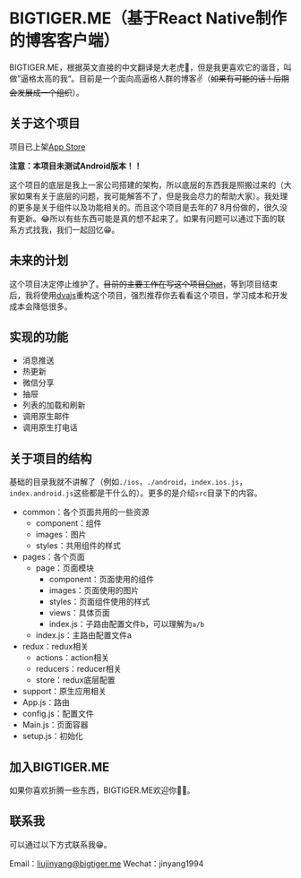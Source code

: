 # BIGTIGER.ME（基于React Native制作的博客客户端）

BIGTIGER.ME，根据英文直接的中文翻译是大老虎🐅，但是我更喜欢它的谐音，叫做”逼格太高的我“。目前是一个面向高逼格人群的博客✌️（~~如果有可能的话！后期会发展成一个组织~~）。

<!--more-->

## 关于这个项目

项目已上架[App Store](https://itunes.apple.com/cn/app/bigtiger.me/id1147944464?mt=8)

**注意：本项目未测试Android版本！！**

这个项目的底层是我上一家公司搭建的架构，所以底层的东西我是照搬过来的（大家如果有关于底层的问题，我可能解答不了，但是我会尽力的帮助大家）。我处理的更多是关于组件以及功能相关的。而且这个项目是去年的7 8月份做的，很久没有更新。😂所以有些东西可能是真的想不起来了。如果有问题可以通过下面的联系方式找我，我们一起回忆😁。

## 未来的计划

这个项目决定停止维护了。~~目前的主要工作在写这个项目[Chat](https://github.com/liujinyang1994/Chat)~~，等到项目结束后，我将使用[dvajs](https://github.com/dvajs/dva)重构这个项目，强烈推荐你去看看这个项目，学习成本和开发成本会降低很多。

## 实现的功能

* 消息推送
* 热更新
* 微信分享
* 抽屉
* 列表的加载和刷新
* 调用原生邮件
* 调用原生打电话

## 关于项目的结构

基础的目录我就不讲解了（例如`./ios`，`./android`，`index.ios.js`，`index.android.js`这些都是干什么的）。更多的是介绍`src`目录下的内容。

* common：各个页面共用的一些资源
    * component：组件
    * images：图片
    * styles：共用组件的样式
* pages：各个页面
    * page：页面模块
        * component：页面使用的组件
        * images：页面使用的图片
        * styles：页面组件使用的样式
        * views：具体页面
        * index.js：子路由配置文件b，可以理解为`a/b`
    * index.js：主路由配置文件a
* redux：redux相关
    * actions：action相关
    * reducers：reducer相关
    * store：redux底层配置
* support：原生应用相关
* App.js：路由
* config.js：配置文件
* Main.js：页面容器
* setup.js：初始化

## 加入BIGTIGER.ME

如果你喜欢折腾一些东西，BIGTIGER.ME欢迎你🎉🎉。

## 联系我

可以通过以下方式联系我😁。

Email：liujinyang@bigtiger.me
Wechat：jinyang1994





